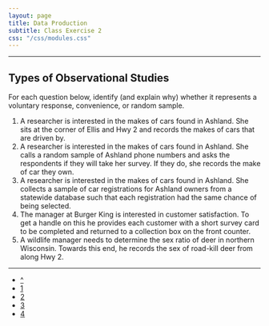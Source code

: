 ```yaml
---
layout: page
title: Data Production
subtitle: Class Exercise 2
css: "/css/modules.css"
---
```


----

## Types of Observational Studies
For each question below, identify (and explain why) whether it represents a voluntary response, convenience, or random sample.

1. A researcher is interested in the makes of cars found in Ashland.  She sits at the corner of Ellis and Hwy 2 and records the makes of cars that are driven by.
1. A researcher is interested in the makes of cars found in Ashland.  She calls a random sample of Ashland phone numbers and asks the respondents if they will take her survey.  If they do, she records the make of car they own.
1. A researcher is interested in the makes of cars found in Ashland.  She collects a sample of car registrations for Ashland owners from a statewide database such that each registration had the same chance of being selected.
1. The manager at Burger King is interested in customer satisfaction.  To get a handle on this he provides each customer with a short survey card to be completed and returned to a collection box on the front counter.
1. A wildlife manager needs to determine the sex ratio of deer in northern Wisconsin.  Towards this end, he records the sex of road-kill deer from along Hwy 2.

----

<div class="text-center">
<ul class="pagination pagination-lg">
  <li><a href="index.html">^</a></li>
  <li><a href="CE.html">1</a></li>
  <li class="active"><a href="#">2</a></li>
  <li><a href="CE3.html">3</a></li>
  <li><a href="CE4.html">4</a></li>
</ul>

